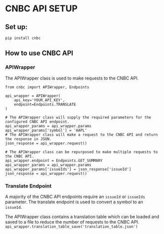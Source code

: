 # CNBC API SETUP

## Set up:

`pip install cnbc`

## How to use CNBC API

### APIWrapper

The APIWrapper class is used to make requests to the CNBC API.

```
from cnbc import APIWrapper, Endpoints

api_wrapper = APIWrapper(
    api_key='YOUR_API_KEY',
    endpoint=Endpoints.TRANSLATE
)

# The APIWrapper class will supply the required parameters for the configured CNBC API endpoint.
api_wrapper_params = api_wrapper.params
api_wrapper_params['symbol'] = 'AAPL'
# The APIWrapper class will make a request to the CNBC API and return the response in JSON.
json_response = api_wrapper.request()

# The APIWrapper class can be repurposed to make multiple requests to the CNBC API.
api_wrapper.endpoint = Endpoints.GET_SUMMARY
api_wrapper_params = api_wrapper.params
api_wrapper_params['issueIds'] = json_response['issueId']
json_response = api_wrapper.request()
```

### Translate Endpoint

A majority of the CNBC API endpoints require an `issueId` or `issueIds` parameter. The translate endpoint is used to convert a symbol to an `issueId`.

The APIWrapper class contains a translation table which can be loaded and saved to a file to reduce the number of requests to the CNBC API.
`api_wrapper.translation_table_save('translation_table.json')`
